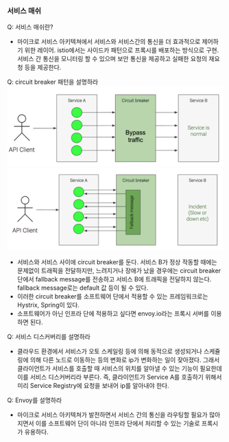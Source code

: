 ### 서비스 매쉬
Q: 서비스 매쉬란?
- 마이크로 서비스 아키텍쳐에서 서비스와 서비스간의 통신을 더 효과적으로 제어하기 위한 레이어. istio에서는 사이드카 패턴으로 프록시를 배포하는 방식으로 구현. 서비스 간 통신을 모니터링 할 수 있으며 보안 통신을 제공하고 실패한 요청의 재요청 등을 제공한다.

Q: circuit breaker 패턴을 설명하라
![circuit_breaker](../images/circuit_breaker.png)
![circuit_breaker_error](../images/circuit_breaker_error.png)
- 서비스와 서비스 사이에 circuit breaker를 둔다. 서비스 B가 정상 작동할 때에는 문제없이 트래픽을 전달하지만, 느려지거나 장애가 났을 경우에는 circuit breaker 단에서 fallback message를 전송하고 서비스 B에 트래픽을 전달하지 않는다. fallback message로는 default 값 등이 될 수 있다.
- 이러한 circuit breaker를 소프트웨어 단에서 적용할 수 있는 프레임워크로는 Hystrix, Spring이 있다.
- 소프트웨어가 아닌 인프라 단에 적용하고 싶다면 envoy.io라는 프록시 서버를 이용하면 된다.

Q: 서비스 디스커버리를 설명하라
- 클라우드 환경에서 서비스가 오토 스케일링 등에 의해 동적으로 생성되거나 스케쥴링에 의해 다른 노드로 이동하는 등의 변화로 ip가 변화하는 일이 잦아졌다. 그래서 클라이언트가 서비스를 호출할 때 서비스의 위치를 알아낼 수 있는 기능이 필요한데 이를 서비스 디스커버리라 부른다. 즉, 클라이언트가 Service A를 호출하기 위해서 미리 Service Registry에 요청을 보내어 ip를 알아내야 한다.

Q: Envoy를 설명하라
- 마이크로 서비스 아키텍쳐가 발전하면서 서비스 간의 통신을 라우팅할 필요가 많아지면서 이를 소프트웨어 단이 아니라 인프라 단에서 처리할 수 있는 기술로 프록시가 유용하다.
